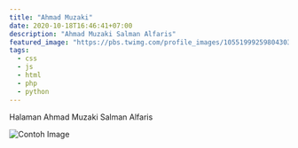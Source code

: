 ```yaml
---
title: "Ahmad Muzaki"
date: 2020-10-18T16:46:41+07:00
description: "Ahmad Muzaki Salman Alfaris"
featured_image: "https://pbs.twimg.com/profile_images/1055199925980430336/F0oAGTQH.jpg"
tags:
  - css
  - js
  - html
  - php
  - python
---
```


Halaman Ahmad Muzaki Salman Alfaris
<!-- Nggak ada halaman lagi -->
![Contoh Image](/images/baru.jpg)